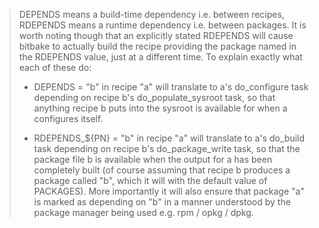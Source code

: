 > DEPENDS means a build-time dependency i.e. between recipes, RDEPENDS means a
> runtime dependency i.e. between packages. It is worth noting though that an
> explicitly stated RDEPENDS will cause bitbake to actually build the recipe
> providing the package named in the RDEPENDS value, just at a different time. To
> explain exactly what each of these do:
>
> * DEPENDS = "b" in recipe "a" will translate to a's do_configure task depending
> on recipe b's do_populate_sysroot task, so that anything recipe b puts into
> the sysroot is available for when a configures itself.
>
> * RDEPENDS_${PN} = "b" in recipe "a" will translate to a's do_build task
> depending on recipe b's do_package_write task, so that the package file b is
> available when the output for a has been completely built (of course assuming
> that recipe b produces a package called "b", which it will with the default
> value of PACKAGES). More importantly it will also ensure that package "a" is
> marked as depending on "b" in a manner understood by the package manager being
> used e.g. rpm / opkg / dpkg.
